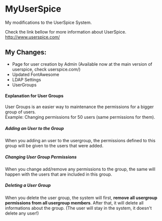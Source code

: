 # MyUserSpice
My modifications to the UserSpice System.

Check the link bellow for more information about UserSpice.<br />
http://www.userspice.com/


## My Changes:

- Page for user creation by Admin (Available now at the main version of userspice, check userspice.com/)
- Updated FontAwesome
- LDAP Settings
- UserGroups

#### Explanation for User Groups
User Groups is an easier way to maintenance the permissions for a bigger group of users. <br />
Example: Changing permissions for 50 users (same permissions for them).

##### Adding an User to the Group
When you adding an user to the usergroup, the permissions defined to this group will be given to the users that were added.

##### Changing User Group Permissions
When you change add/remove any permissions to the group, the same will happen with the users that are included in this group.

##### Deleting a User Group
When you delete the user group, the system will first, <b>remove all usergroup permissions from all usergroup members</b>. After that, it will delete all informations about the group. (The user will stay in the system, it doesn't delete any user!)
